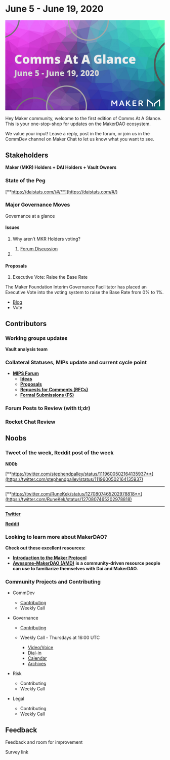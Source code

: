 # June 5 - June 19, 2020

![](../.gitbook/assets/comms-at-a-glance-june-5-june-19-2020.png)

Hey Maker community, welcome to the first edition of Comms At A Glance. This is your one-stop-shop for updates on the MakerDAO ecosystem.

We value your input! Leave a reply, post in the forum, or join us in the CommDev channel on Maker Chat to let us know what you want to see.

## **Stakeholders**

**Maker \(MKR\) Holders + DAI Holders + Vault Owners**

### **State of the Peg**

[**https://daistats.com/\#/**](https://daistats.com/#/)

### **Major Governance Moves**

Governance at a glance

#### Issues

1. Why aren’t MKR Holders voting?

   1. [Forum Discussion](https://forum.makerdao.com/t/why-arent-mkr-holders-voting/301)

2. 
#### Proposals

1. Executive Vote: Raise the Base Rate

The Maker Foundation Interim Governance Facilitator has placed an Executive Vote into the voting system to raise the Base Rate from 0% to 1%.

* [Blog](https://blog.makerdao.com/executive-vote-june-12-2020/)
* Vote

## **Contributors**

### **Working groups updates** 

**Vault analysis team**

### **Collateral Statuses, MIPs update and current cycle point** 

* [**MIPS Forum**](https://forum.makerdao.com/c/MIPs/14)
  * [**Ideas**](https://forum.makerdao.com/c/MIPs/conception/20)
  * [**Proposals**](https://forum.makerdao.com/c/MIPs/proposal-ideas/21)
  * [**Requests for Comments \(RFCs\)**](https://forum.makerdao.com/c/MIPs/rfc/15)
  * [**Formal Submissions \(FS\)**](https://forum.makerdao.com/c/MIPs/fs/16)

### **Forum Posts to Review \(with tl;dr\)**

### **Rocket Chat Review**

## **Noobs**

### **Tweet of the week, Reddit post of the week** 

**N00b**  


[**https://twitter.com/stephendpalley/status/1119600502164135937**](https://twitter.com/stephendpalley/status/1119600502164135937)  
****

[**https://twitter.com/RuneKek/status/1270807465202978818**](https://twitter.com/RuneKek/status/1270807465202978818)  
****

[**Twitter**](https://twitter.com/search?q=makerdao&src=typed_query)

[**Reddit**](https://www.reddit.com/r/MakerDAO/)

### **Looking to learn more about MakerDAO?**

**Check out these excellent resources:**

* [**Introduction to the Maker Protocol**](https://docs.makerdao.com/)
* [**Awesome-MakerDAO \(AMD\)**](https://awesome.makerdao.com/') **is a community-driven resource people can use to familiarize themselves with Dai and MakerDAO.**

### **Community Projects and Contributing**

* CommDev

  * [Contributing](https://community-development.makerdao.com/contributing)
  * Weekly Call

* Governance
  * [Contributing](https://forum.makerdao.com/c/governance/gnr/8)
  * Weekly Call - Thursdays at 16:00 UTC

    * [Video/Voice](https://zoom.us/j/697074715)
    * [Dial-in](https://zoom.us/u/acRbIMDvK)
    * [Calendar](https://calendar.google.com/calendar/embed?src=makerdao.com_3efhm2ghipksegl009ktniomdk@group.calendar.google.com&ctz=America/Los_Angeles)
    * [Archives](https://community-development.makerdao.com/governance/governance-and-risk-meetings)
* Risk

  * Contributing
  * Weekly Call

* Legal
  * Contributing
  * Weekly Call

## **Feedback**

Feedback and room for improvement

Survey link

